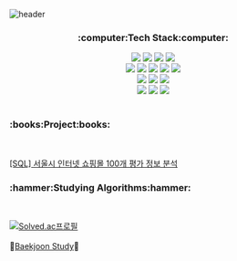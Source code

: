 ![header](https://capsule-render.vercel.app/api?type=soft&color=gradient&height=200&section=header&text=Hi!%20I'm%20Haewon&fontSize=70&animation=blink)

<div align = "center"><h3>:computer:Tech Stack:computer:</h3>
  <img src="https://img.shields.io/badge/Python-3776AB?style=for-the-badge&logo=Python&logoColor=white">
  <img src="https://img.shields.io/badge/Oracle-F80000?style=for-the-badge&logo=Oracle&logoColor=white">
  <img src="https://img.shields.io/badge/MySQL-4479A1?style=for-the-badge&logo=MySQL&logoColor=white">
  <img src="https://img.shields.io/badge/R-276DC3?style=for-the-badge&logo=R&logoColor=white"><br/>
  <img src="https://img.shields.io/badge/Selenium-43B02A?style=for-the-badge&logo=Selenium&logoColor=white">
  <img src="https://img.shields.io/badge/TensorFlow-FF6F00?style=for-the-badge&logo=TensorFlow&logoColor=white">
  <img src="https://img.shields.io/badge/Keras-D00000?style=for-the-badge&logo=Keras&logoColor=white">
  <img src="https://img.shields.io/badge/Jupyter-F37626?style=for-the-badge&logo=Jupyter&logoColor=white">
  <img src="https://img.shields.io/badge/PyCharm-000000?style=for-the-badge&logo=PyCharm&logoColor=white"><br/>
  <img src="https://img.shields.io/badge/Apache Hadoop-66CCFF?style=for-the-badge&logo=ApacheHadoop&logoColor=white">
  <img src="https://img.shields.io/badge/Apache Hive-FDEE21?style=for-the-badge&logo=ApacheHive&logoColor=white">
  <img src="https://img.shields.io/badge/Apache Spark-E25A1C?style=for-the-badge&logo=Apache Spark&logoColor=white"><br/>
  <img src="https://img.shields.io/badge/Google Colab-F9AB00?style=for-the-badge&logo=Google Colab&logoColor=white">
  <img src="https://img.shields.io/badge/Notion-000000?style=for-the-badge&logo=Notion&logoColor=white">
  <img src="https://img.shields.io/badge/GitHub-181717?style=for-the-badge&logo=GitHub&logoColor=white"><br/><br/>
</div>
  
<h3>:books:Project:books:</h3><br/>
  
[[SQL] 서울시 인터넷 쇼핑몰 100개 평가 정보 분석](https://github.com/54data/Evaluation-of-100-Internet-Shopping-Mall-in-Seoul)
  
<h3>:hammer:Studying Algorithms:hammer:</h3><br/>
  
[![Solved.ac프로필](http://mazassumnida.wtf/api/v2/generate_badge?boj=0514dong8ee)](https://solved.ac/0514dong8ee)<br/><br/>
:link:[Baekjoon Study](https://github.com/54data/Baekjoon-Study):link:
